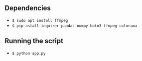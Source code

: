 ## Dependencies
* `$ sudo apt install ffmpeg `
* `$ pip nstall inquirer pandas numpy boto3 ffmpeg colorama`


## Running the script
* `$ python app.py `